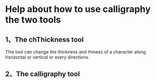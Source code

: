 Help about how to use calligraphy the two tools
===============================================

1、The chThickness tool 
-----------------------
  This tool can change the thickness and thiness of a character along horizontal or vertical or every directions.

2、The calligraphy tool
------------------------
